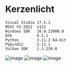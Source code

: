 # Kerzenlicht

```
Visual Studio 17.5.1
MSVC VS-2022  v123
Windows SDK   10.0.22000.0
Qt6           6.5.1
Python        3.11.2 64-bit
Pybind11      2.11.1
Vulkan SDK    1.3.239.0
```

![image](https://github.com/AleMar21430/Kerzenlicht/assets/99276653/c6a11ec8-4178-4530-9ede-79b2fb39ae44)
![image](https://github.com/AleMar21430/Kerzenlicht/assets/99276653/a2ea3b3b-91fc-4e31-9f1d-39eff8b43633)
![image](https://github.com/AleMar21430/Kerzenlicht/assets/99276653/8e9a43a9-0f17-4e2e-b4e7-99b27e78bee9)
